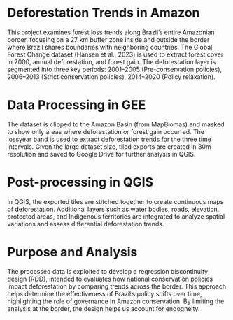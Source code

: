# Deforestation Trends in Amazon


This project examines forest loss trends along Brazil’s entire Amazonian border, focusing on a 27 km buffer zone inside and outside the border where Brazil shares boundaries with neighboring countries. The Global Forest Change dataset (Hansen et al., 2023) is used to extract forest cover in 2000, annual deforestation, and forest gain. The deforestation layer is segmented into three key periods: 2001–2005 (Pre-conservation policies), 2006–2013 (Strict conservation policies), 2014–2020 (Policy relaxation). 

# Data Processing in GEE
The dataset is clipped to the Amazon Basin (from MapBiomas) and masked to show only areas where deforestation or forest gain occurred. The lossyear band is used to extract deforestation trends for the three time intervals. Given the large dataset size, tiled exports are created in 30m resolution and saved to Google Drive for further analysis in QGIS.

# Post-processing in QGIS
In QGIS, the exported tiles are stitched together to create continuous maps of deforestation. Additional layers such as water bodies, roads, elevation, protected areas, and Indigenous territories are integrated to analyze spatial variations and assess differential deforestation trends.

# Purpose and Analysis
The processed data is exploited to develop a regression discontinuity design (RDD), intended to evaluates how national conservation policies impact deforestation by comparing trends across the border. This approach helps determine the effectiveness of Brazil’s policy shifts over time, highlighting the role of governance in Amazon conservation. By limiting the analysis at the border, the design helps us account for endogneity. 







